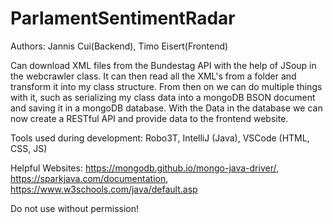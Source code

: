 # ParlamentSentimentRadar

Authors: Jannis Cui(Backend), Timo Eisert(Frontend)

Can download XML files from the Bundestag API with the help of JSoup in the webcrawler class. It can then read all the XML's from a folder and transform it into my class structure.
From then on we can do multiple things with it, such as serializing my class data into a mongoDB BSON document and saving it in a mongoDB database.
With the Data in the database we can now create a RESTful API and provide data to the frontend website.

Tools used during development: Robo3T, IntelliJ (Java), VSCode (HTML, CSS, JS)

Helpful Websites: https://mongodb.github.io/mongo-java-driver/, https://sparkjava.com/documentation, https://www.w3schools.com/java/default.asp
 
Do not use without permission!
